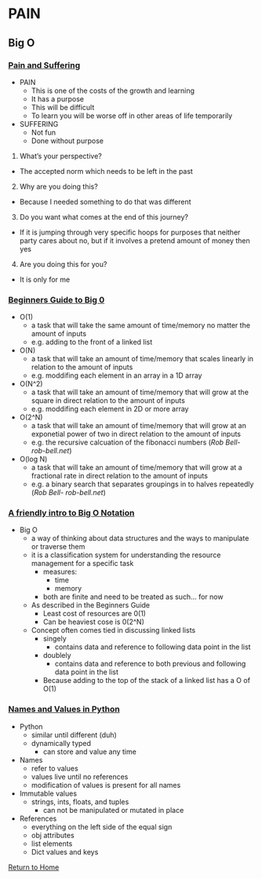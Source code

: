 # PAIN

## Big O

### [Pain and Suffering](https://codefellows.github.io/code-401-python-guide/curriculum/class-01/notes/pain_suffering)
- PAIN
  - This is one of the costs of the growth and learning
  - It has a purpose
  - This will be difficult
  - To learn you will be worse off in other areas of life temporarily
- SUFFERING
  - Not fun
  - Done without purpose
1. What’s your perspective?
  - The accepted norm which needs to be left in the past
2. Why are you doing this?
  - Because I needed something to do that was different
3. Do you want what comes at the end of this journey?
  - If it is jumping through very specific hoops for purposes that neither party cares about no, but if it involves a pretend amount of money then yes
4. Are you doing this for you?
  - It is only for me

### [Beginners Guide to Big 0](https://rob-bell.net/2009/06/a-beginners-guide-to-big-o-notation)
- O(1)
  - a task that will take the same amount of time/memory no matter the amount of inputs
  - e.g. adding to the front of a linked list
- O(N)
  - a task that will take an amount of time/memory that scales linearly in relation to the amount of inputs
  - e.g. moddifing each element in an array in a 1D array
- O(N^2)
  - a task that will take an amount of time/memory that will grow at the square in direct relation to the amount of inputs
  - e.g. moddifing each element in 2D or more array
- O(2^N)
  - a task that will take an amount of time/memory that will grow at an exponetial power of two in direct relation to the amount of inputs
  - e.g. the recursive calcuation of the fibonacci numbers (*Rob Bell- rob-bell.net*)
- O(log N)
  - a task that will take an amount of time/memory that will grow at a fractional rate in direct relation to the amount of inputs
  - e.g. a binary search that separates groupings in to halves repeatedly (*Rob Bell- rob-bell.net*)

### [A friendly intro to Big O Notation](https://www.codenewbie.org/basecs/8)
- Big O
  - a way of thinking about data structures and the ways to manipulate or traverse them
  - it is a classification system for understanding the resource management for a specific task
    - measures:
      - time
      - memory
    - both are finite and need to be treated as such... for now
  - As described in the Beginners Guide
    - Least cost of resources are 0(1)
    - Can be heaviest cose is 0(2^N)
  - Concept often comes tied in discussing linked lists
    - singely
      - contains data and reference to following data point in the list 
    - doublely
      - contains data and reference to both previous and following data point in the list
    - Because adding to the top of the stack of a linked list has a O of O(1)

### [Names and Values in Python](https://www.youtube.com/watch?v=_AEJHKGk9ns)
- Python
  - similar until different (duh)
  - dynamically typed
    - can store and value any time
- Names
  - refer to values
  - values live until no references
  - modification of values is present for all names
- Immutable values
  - strings, ints, floats, and tuples
    - can not be manipulated or mutated in place
- References
  - everything on the left side of the equal sign
  - obj attributes
  - list elements
  - Dict values and keys

[Return to Home](README.md)